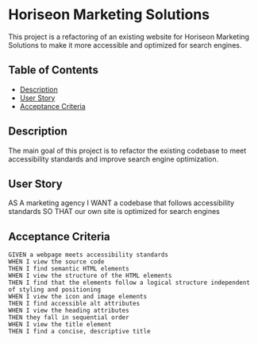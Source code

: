 # Horiseon Marketing Solutions

This project is a refactoring of an existing website for Horiseon Marketing Solutions to make it more accessible and optimized for search engines.

## Table of Contents
- [Description](#description)
- [User Story](#user-story)
- [Acceptance Criteria](#acceptance-criteria)

## Description
The main goal of this project is to refactor the existing codebase to meet accessibility standards and improve search engine optimization.

## User Story

AS A marketing agency
I WANT a codebase that follows accessibility standards
SO THAT our own site is optimized for search engines


## Acceptance Criteria

```
GIVEN a webpage meets accessibility standards
WHEN I view the source code
THEN I find semantic HTML elements
WHEN I view the structure of the HTML elements
THEN I find that the elements follow a logical structure independent of styling and positioning
WHEN I view the icon and image elements
THEN I find accessible alt attributes
WHEN I view the heading attributes
THEN they fall in sequential order
WHEN I view the title element
THEN I find a concise, descriptive title
```